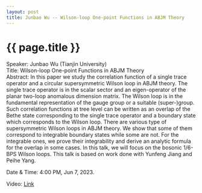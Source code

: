```yaml
---
layout: post
title: Junbao Wu -- Wilson-loop One-point Functions in ABJM Theory
---
```


{{ page.title }}
================

Speaker: Junbao Wu (Tianjin University)  
Title: Wilson-loop One-point Functions in ABJM Theory   
Abstract: In this paper we study the correlation function of a single trace operator and a circular supersymmetric Wilson loop in ABJM theory. The single trace operator is in the scalar sector and an eigen-operator of the planar two-loop anomalous dimension matrix. The Wilson loop is in the fundamental representation of the gauge group or a suitable (super-)group.  Such correlation functions at tree level can be  written as an overlap of the Bethe state corresponding to the single trace operator and a boundary state which corresponds to the Wilson loop. There are various type of supersymmetric Wilson loops in ABJM theory. We show that some of them correspond to integrable boundary states while some are not. For the integrable ones, we prove their integrability and derive an analytic formula for the overlap in some cases. In this talk, we will focus on the bosonic 1/6-BPS Wilson loops. This talk is based on work done with Yunfeng Jiang and Peihe Yang.

Date & Time: 4:00 PM, Jun 7, 2023.  

Video: [Link](https://www.bilibili.com/video/BV18o4y1T7yS/?share_source=copy_web&vd_source=2923cd18e23f9cfd0265ae363e788c67)  
